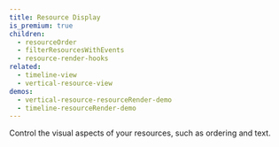 ```yaml
---
title: Resource Display
is_premium: true
children:
  - resourceOrder
  - filterResourcesWithEvents
  - resource-render-hooks
related:
  - timeline-view
  - vertical-resource-view
demos:
  - vertical-resource-resourceRender-demo
  - timeline-resourceRender-demo
---
```


Control the visual aspects of your resources, such as ordering and text.
